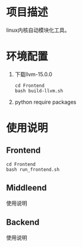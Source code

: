 # 项目描述

linux内核自动模块化工具。

# 环境配置

1. 下载llvm-15.0.0

   ```shell
   cd Frontend
   bash build-llvm.sh
   ```
2. python require packages

# 使用说明

## Frontend

```shell
cd Frontend
bash run_frontend.sh
```

## Middleend

使用说明

## Backend

使用说明
